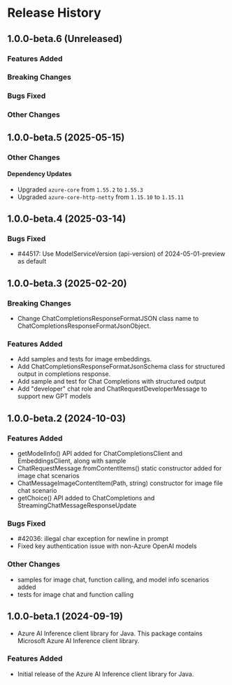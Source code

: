 # Release History

## 1.0.0-beta.6 (Unreleased)

### Features Added

### Breaking Changes

### Bugs Fixed

### Other Changes

## 1.0.0-beta.5 (2025-05-15)

### Other Changes

#### Dependency Updates

- Upgraded `azure-core` from `1.55.2` to `1.55.3`
- Upgraded `azure-core-http-netty` from `1.15.10` to `1.15.11`

## 1.0.0-beta.4 (2025-03-14)

### Bugs Fixed

- #44517: Use ModelServiceVersion (api-version) of 2024-05-01-preview as default 

## 1.0.0-beta.3 (2025-02-20)

### Breaking Changes
- Change ChatCompletionsResponseFormatJSON class name to ChatCompletionsResponseFormatJsonObject.

### Features Added
- Add samples and tests for image embeddings.
- Add ChatCompletionsResponseFormatJsonSchema class for structured output in completions response.
- Add sample and test for Chat Completions with structured output
- Add "developer" chat role and ChatRequestDeveloperMessage to support new GPT models

## 1.0.0-beta.2 (2024-10-03)

### Features Added

- getModelInfo() API added for ChatCompletionsClient and EmbeddingsClient, along with sample
- ChatRequestMessage.fromContentItems() static constructor added for image chat scenarios
- ChatMessageImageContentItem(Path, string) constructor for image file chat scenario
- getChoice() API added to ChatCompletions and StreamingChatMessageResponseUpdate

### Bugs Fixed

- #42036: illegal char exception for newline in prompt
- Fixed key authentication issue with non-Azure OpenAI models

### Other Changes

- samples for image chat, function calling, and model info scenarios added
- tests for image chat and function calling

## 1.0.0-beta.1 (2024-09-19)

- Azure AI Inference client library for Java. This package contains Microsoft Azure AI Inference client library.

### Features Added

- Initial release of the Azure AI Inference client library for Java. 
